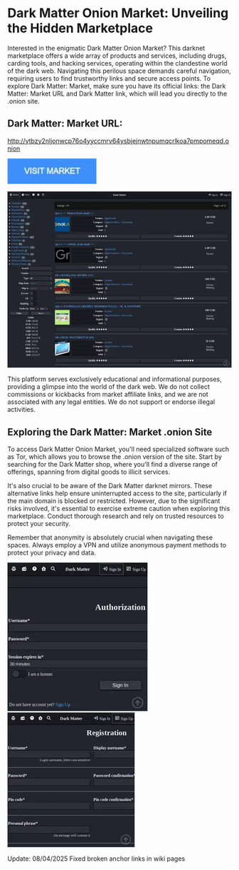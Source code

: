 # Dark Matter Onion Market: Unveiling the Hidden Marketplace

Interested in the enigmatic Dark Matter Onion Market? This darknet marketplace offers a wide array of products and services, including drugs, carding tools, and hacking services, operating within the clandestine world of the dark web. Navigating this perilous space demands careful navigation, requiring users to find trustworthy links and secure access points. To explore Dark Matter: Market, make sure you have its official links: the Dark Matter: Market URL and Dark Matter link, which will lead you directly to the .onion site.

## Dark Matter: Market URL:

http://ytbzy2nljonwcp76o4yyccmrv64ysbjejnwtnpumqcrlkoa7pmpomeqd.onion

[<img src="/mockups/thin.webp" width="200">](http://ytbzy2nljonwcp76o4yyccmrv64ysbjejnwtnpumqcrlkoa7pmpomeqd.onion)

<a href="http://ytbzy2nljonwcp76o4yyccmrv64ysbjejnwtnpumqcrlkoa7pmpomeqd.onion"><img src="/mockups/sidebar.webp" alt="image" style="max-width: 100%;"><a>

This platform serves exclusively educational and informational purposes, providing a glimpse into the world of the dark web. We do not collect commissions or kickbacks from market affiliate links, and we are not associated with any legal entities. We do not support or endorse illegal activities.

## Exploring the Dark Matter: Market .onion Site

To access Dark Matter Onion Market, you'll need specialized software such as Tor, which allows you to browse the .onion version of the site. Start by searching for the Dark Matter shop, where you'll find a diverse range of offerings, spanning from digital goods to illicit services.

It's also crucial to be aware of the Dark Matter darknet mirrors. These alternative links help ensure uninterrupted access to the site, particularly if the main domain is blocked or restricted. However, due to the significant risks involved, it's essential to exercise extreme caution when exploring this marketplace. Conduct thorough research and rely on trusted resources to protect your security.

Remember that anonymity is absolutely crucial when navigating these spaces. Always employ a VPN and utilize anonymous payment methods to protect your privacy and data.

<a href="http://ytbzy2nljonwcp76o4yyccmrv64ysbjejnwtnpumqcrlkoa7pmpomeqd.onion"><img src="/mockups/icon.webp" alt="image" style="max-width: 100%;"><a>  <a href="http://ytbzy2nljonwcp76o4yyccmrv64ysbjejnwtnpumqcrlkoa7pmpomeqd.onion"><img src="/mockups/back.webp" alt="image" style="max-width: 100%;"><a>

Update:  08/04/2025 Fixed broken anchor links in wiki pages